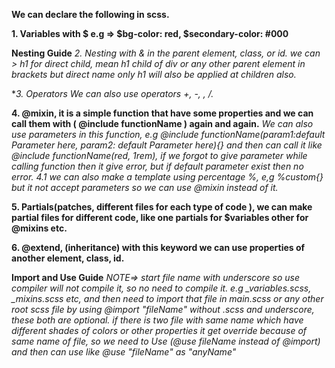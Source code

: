 **We can declare the following in scss.**

**1. Variables with $ e.g => $bg-color: red, $secondary-color: #000**

**Nesting Guide**
    *2. Nesting with  & in the parent element, class, or id.  we can > h1 for direct child, mean h1 child of div or any other parent element in brackets but direct name only h1 will also be applied at children also.*

**3. Operators We can also use operators +, -, *, /.**

**4. @mixin, it is a simple function that have some properties and we can call them with ( @include functionName ) again and again.**
    *We can also use parameters in this function, e.g @include functionName(param1:default Parameter here, param2: default Parameter here){} and then can call it like @include functionName(red, 1rem), if we forgot to give parameter while calling function then it give error, but if default parameter exist then no error.*
    *4.1 we can also make a template using  percentage %, e,g %custom{} but it not accept parameters so we can use @mixin instead of it.*

**5. Partials(patches, different files for each type of code ),  we can make partial files for different code, like one partials for $variables other for @mixins etc.**

**6. @extend, (inheritance) with this keyword we can use properties of another element, class, id.**

**Import and Use Guide**
*NOTE=> start file name with underscore so use compiler will not compile it, so no need to compile it. e.g  _variables.scss, _mixins.scss etc, and then need to import that file in main.scss or any other root scss file by using @import "fileName" without .scss and underscore, these both are optional. if there is two file with same name which have different shades of colors or other properties it get override because of same name of file, so we need to Use (@use fileName instead of @import) and then can use like @use "fileName" as "anyName"*
